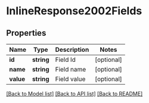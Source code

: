 # InlineResponse2002Fields

## Properties
Name | Type | Description | Notes
------------ | ------------- | ------------- | -------------
**id** | **string** | Field Id | [optional] 
**name** | **string** | Field name | [optional] 
**value** | **string** | Field value | [optional] 

[[Back to Model list]](../../README.md#documentation-for-models) [[Back to API list]](../../README.md#documentation-for-api-endpoints) [[Back to README]](../../README.md)

